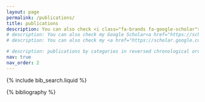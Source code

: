 ```yaml
---
layout: page
permalink: /publications/
title: publications
description: You can also check <i class="fa-brands fa-google-scholar"> <a href='https://scholar.google.com/citations?user=HaI-oFUAAAAJ&hl=en'>Google Scholar</a></i>
# description: You can also check my Google Scholar<a href="https://scholar.google.com/citations?user=HaI-oFUAAAAJ&hl=en" target="_blank" title="Google Scholar"><i class="ai ai-google-scholar-square">page</i></a>
# description: You can also check my <a href="https://scholar.google.com/citations?hl=en&user=HaI-oFUAAAAJ" target="_blank"><i class="fa fa-gs fa-lg" aria-hidden="true" ></i></a> page.

# description: publications by categories in reversed chronological order. generated by jekyll-scholar.
nav: true
nav_order: 2
---
```


<!-- _pages/publications.md -->

<!-- Bibsearch Feature -->

{% include bib_search.liquid %}

<div class="publications">

{% bibliography %}

</div>

